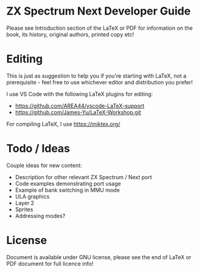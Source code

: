 # ZX Spectrum Next Developer Guide

Please see Introduction section of the LaTeX or PDF for information on the book, its history, original authors, printed copy etc!


# Editing

This is just as suggestion to help you if you're starting with LaTeX, not a prerequisite - feel free to use whichever editor and distribution you prefer!

I use VS Code with the following LaTeX plugins for editing:

- https://github.com/AREA44/vscode-LaTeX-support
- https://github.com/James-Yu/LaTeX-Workshop.git

For compiling LaTeX, I use https://miktex.org/


# Todo / Ideas

Couple ideas for new content:

- Description for other relevant ZX Spectrum / Next port
- Code examples demonstrating port usage
- Example of bank switching in MMU mode
- ULA graphics
- Layer 2
- Sprites
- Addressing modes?

# License

Document is available under GNU license, please see the end of LaTeX or PDF document for full licence info!